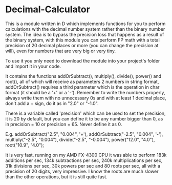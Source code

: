 # Decimal-Calculator
This is a module written in D which implements functions for you to perform calculations with the decimal number system rather than the binary number system. The idea is to bypass the precision loss that happens as a result of the binary system, with this module you can perform FP math with a total precision of 20 decimal places or more (you can change the precision at will), even for numbers that are very big or very tiny.

To use it you only need to download the module into your project's folder and import it in your code.

It contains the functions addOrSubtract(), multiply(), divide(), power() and root(), all of which will receive as parameters 2 numbers in string format, addOrSubtract() requires a third parameter which is the operation in char format (it should be a '+' or a '-'). Remember to write the numbers properly, always write them with no unnecessary 0s and with at least 1 decimal place, don't add a + sign, do it as in "2.0" or "-1.0".

There is a variable called 'precision' which can be used to set the precision, it is 20 by default, but you can define it to be any number bigger than 0, as in precision = 10 or precision = 65. Never define it as 0.

E.g. addOrSubtract("2.5", "0.004", '+'), addOrSubtract("-2.5", "0.004", '-'), multiply("-2.5", "0.004"), divide("-2.5", "-0.004"), power("12.0", "4.0"), root("10.9", "4.0");

It is very fast, running on my AMD FX-4300 CPU it was able to perform 183k additions per sec, 134k subtractions per sec, 240k multiplications per sec, 31k divisions per sec, 30k powers per sec and 80 roots per sec, all with a precision of 20 digits, very impressive. I know the roots are much slower than the other operations, but it is still quite fast.
